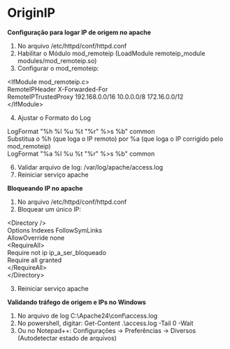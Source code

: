 # OriginIP

**Configuração para logar IP de origem no apache**

1) No arquivo /etc/httpd/conf/httpd.conf
2) Habilitar o Módulo mod_remoteip (LoadModule remoteip_module modules/mod_remoteip.so)
3) Configurar o mod_remoteip:
 
&lt;IfModule mod_remoteip.c&gt; <br>
    RemoteIPHeader X-Forwarded-For <br>
    RemoteIPTrustedProxy 192.168.0.0/16 10.0.0.0/8 172.16.0.0/12 <br>
&lt;/IfModule&gt; <br>

4) Ajustar o Formato do Log
   
LogFormat "%h %l %u %t \"%r\" %>s %b" common <br>
Substitua o %h (que loga o IP remoto) por %a (que loga o IP corrigido pelo mod_remoteip) <br>
LogFormat "%a %l %u %t \"%r\" %>s %b" common <br>

6) Validar arquivo de log: /var/log/apache/access.log
7) Reiniciar serviço apache

**Bloqueando IP no apache**

1) No arquivo /etc/httpd/conf/httpd.conf
2) Bloquear um único IP:

&lt;Directory /&gt; <br>
		Options Indexes FollowSymLinks <br>
		AllowOverride none <br>
		&lt;RequireAll&gt;		 <br>
			Require not ip ip_a_ser_bloqueado <br>
			Require all granted <br>
		&lt;/RequireAll&gt; <br>
&lt;/Directory&gt; <br>

3) Reiniciar serviço apache

**Validando tráfego de origem e IPs no Windows**

1) No arquivo de log C:\Apache24\conf\access.log
2) No powershell, digitar: Get-Content .\access.log -Tail 0 -Wait
3) Ou no Notepad++: Configurações -> Preferências -> Diversos (Autodetectar estado de arquivos)
